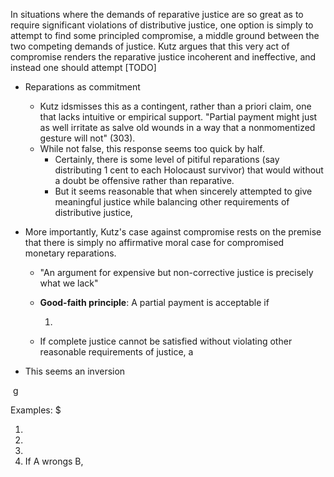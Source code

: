 In situations where the demands of reparative justice are so great as to require significant violations of distributive justice, one option is simply to attempt to find some principled compromise, a middle ground between the two competing demands of justice. Kutz argues that this very act of compromise renders the reparative justice incoherent and ineffective, and instead one should attempt [TODO]



- Reparations as commitment

  - Kutz idsmisses this as a contingent, rather than a priori claim, one that lacks intuitive or empirical support. "Partial payment might just as well irritate as salve old wounds in a way that a nonmomentized gesture will not" (303).
  - While not false, this response seems too quick by half. 
    - Certainly, there is some level of pitiful reparations (say distributing 1 cent to each Holocaust survivor) that would without a doubt be offensive rather than reparative.
    - But it seems reasonable that when sincerely attempted to give meaningful justice while balancing other requirements of distributive justice, 

- More importantly, Kutz's case against compromise rests on the premise that there is simply no affirmative moral case for compromised monetary reparations. 

  - "An argument for expensive but non-corrective justice is precisely what we lack"

  - **Good-faith principle**: A partial payment is acceptable if

    1) 

  - If complete justice cannot be satisfied without violating other reasonable requirements of justice, a 

- This seems an inversion



​	g

Examples: $

1. 
2. 
3. 
4. If A wrongs B, 